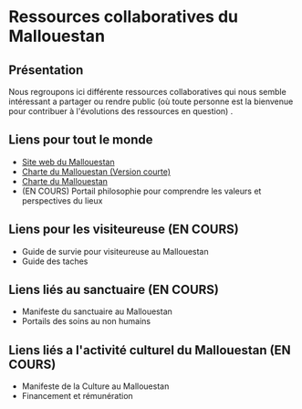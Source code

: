 # Ressources collaboratives du Mallouestan
## Présentation
Nous regroupons ici différente ressources collaboratives qui nous semble intéressant a partager ou rendre public (où toute personne est la bienvenue pour contribuer à l'évolutions des ressources en question) . 
## Liens pour tout le monde
- [Site web du Mallouestan](https://mallouestan.org/)
- [Charte du Mallouestan (Version courte)](https://association-mallouestan.github.io/Mallouestan/Charte%20et%20annexes/Manuel%20des%20visiteur-euses%20Mallouestanais-es)
- [Charte du Mallouestan](https://association-mallouestan.github.io/Mallouestan/Charte%20et%20annexes/Manuel%20des%20chercheur-ses%20Mallouestanais-es)
- (EN COURS) Portail philosophie pour comprendre les valeurs et perspectives du lieux
## Liens pour les visiteureuse (EN COURS)
- Guide de survie pour visiteureuse au Mallouestan
- Guide des taches
## Liens liés au sanctuaire (EN COURS)
- Manifeste du sanctuaire au Mallouestan
- Portails des soins au non humains 
## Liens liés a l'activité culturel du Mallouestan (EN COURS)
- Manifeste de la Culture au Mallouestan
- Financement et rémunération